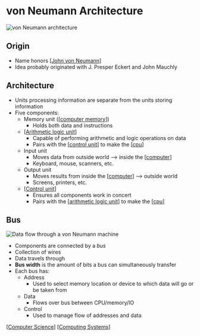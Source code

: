 # von Neumann Architecture

![von Neumann architecture](/assets/second-brain/2020-09-28-12-49-43.png)

## Origin

- Name honors [[John von Neumann]]
- Idea probably originated with J. Presper Eckert and John Mauchly

## Architecture

- Units processing information are separate from the units storing information
- Five components:
  - Memory unit ([[computer memory]])
    - Holds both data and instructions
  - [[Arithmetic logic unit]]
    - Capable of performing arithmetic and logic operations on data
    - Pairs with the [[control unit]] to make the [[cpu]]
  - Input unit
    - Moves data from outside world --> inside the [[computer]]
    - Keyboard, mouse, scanners, etc.
  - Output unit
    - Moves results from inside the [[computer]] --> outside world
    - Screens, printers, etc.
  - [[Control unit]]
    - Ensures all components work in concert
    - Pairs with the [[arithmetic logic unit]] to make the [[cpu]]

## Bus

![Data flow through a von Neumann machine](/assets/second-brain/2020-09-28-13-03-09.png)

- Components are connected by a _bus_
- Collection of wires
- Data travels through
- **Bus width** is the amount of bits a bus can simultaneously transfer
- Each bus has:
  - Address
    - Used to select memory location or device to which data will go or be taken from
  - Data
    - Flows over bus between CPU/memory/IO
  - Control
    - Used to manage flow of addresses and data

[[Computer Science]] [[Computing Systems]]

[//begin]: # "Autogenerated link references for markdown compatibility"
[John von Neumann]: john-von-neumann "John Von Neumann"
[computer memory]: computer-memory "Computer Memory"
[cpu]: cpu "CPU (Central Processing Unit)"
[computer]: computer "Computer"
[computer]: computer "Computer"
[Control unit]: control-unit "Control Unit"
[arithmetic logic unit]: arithmetic-logic-unit "Arithmetic Logic Unit"
[cpu]: cpu "CPU (Central Processing Unit)"
[Computer Science]: computer-science "Computer Science"
[Computing Systems]: computing-systems "Computing Systems"
[//end]: # "Autogenerated link references"